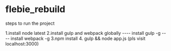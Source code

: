 # flebie_rebuild

steps to run the project

1.install node latest
2.install gulp and webpack globally
---- install gulp -g
---- install webpack -g
3.npm install
4. gulp && node app.js (pls visit localhost:3000)

